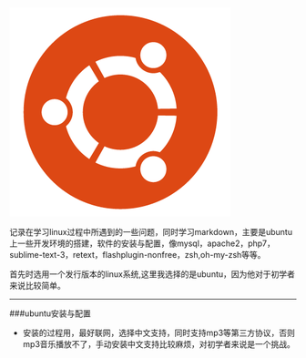![ubuntu](image/ubuntu.png)

记录在学习linux过程中所遇到的一些问题，同时学习markdown，主要是ubuntu上一些开发环境的搭建，软件的安装与配置，像mysql，apache2，php7，sublime-text-3，retext，flashplugin-nonfree，zsh,oh-my-zsh等等。



首先时选用一个发行版本的linux系统,这里我选择的是ubuntu，因为他对于初学者来说比较简单。
***
###ubuntu安装与配置
+ 安装的过程用，最好联网，选择中文支持，同时支持mp3等第三方协议，否则mp3音乐播放不了，手动安装中文支持比较麻烦，对初学者来说是一个挑战。